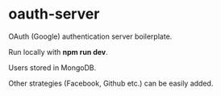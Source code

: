 # oauth-server
OAuth (Google) authentication server boilerplate.

Run locally with **npm run dev**. 

Users stored in MongoDB.

Other strategies (Facebook, Github etc.) can be easily added.

